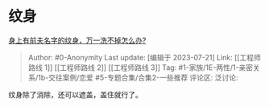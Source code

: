 # 纹身
[身上有前夫名字的纹身，万一洗不掉怎么办?](https://www.zhihu.com/question/593546154/answer/3128666651)

> Author: #0-Anonymity
> Last update: [编辑于 2023-07-21]
> Link: [[工程师路线 1]] [[工程师路线 2]] [[工程师路线 3]]
> Tag: #1-家族/1E-两性/1-亲密关系/1b-交往案例/恋爱 #5-专题合集/合集2-一些推荐
> 评论区:
> 泛讨论:

纹身除了消除，还可以遮盖，盖住就行了。
